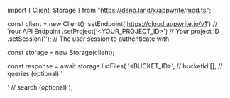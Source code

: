 import { Client, Storage } from "https://deno.land/x/appwrite/mod.ts";

const client = new Client()
    .setEndpoint('https://cloud.appwrite.io/v1') // Your API Endpoint
    .setProject('&lt;YOUR_PROJECT_ID&gt;') // Your project ID
    .setSession(''); // The user session to authenticate with

const storage = new Storage(client);

const response = await storage.listFiles(
    '<BUCKET_ID>', // bucketId
    [], // queries (optional)
    '<SEARCH>' // search (optional)
);
